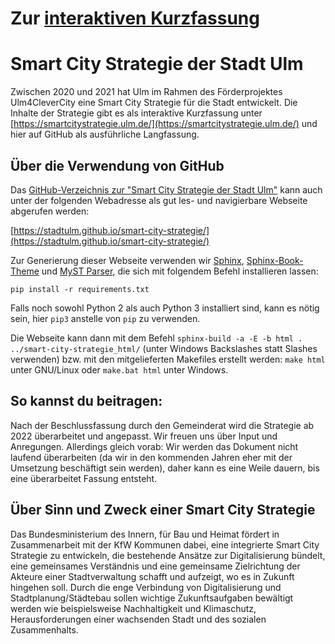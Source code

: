 # Zur [interaktiven Kurzfassung](https://smartcitystrategie.ulm.de/)

# Smart City Strategie der Stadt Ulm
Zwischen 2020 und 2021 hat Ulm im Rahmen des Förderprojektes Ulm4CleverCity eine Smart City Strategie für die Stadt entwickelt. Die Inhalte der Strategie gibt es als interaktive Kurzfassung unter [https://smartcitystrategie.ulm.de/](https://smartcitystrategie.ulm.de/) und hier auf GitHub als ausführliche Langfassung. 

## Über die Verwendung von GitHub

Das [GitHub-Verzeichnis zur "Smart City Strategie der Stadt Ulm"](https://github.com/stadtulm/smart-city-strategie) kann auch unter der folgenden Webadresse als gut les- und navigierbare Webseite abgerufen werden: 

[https://stadtulm.github.io/smart-city-strategie/](https://stadtulm.github.io/smart-city-strategie/)

Zur Generierung dieser Webseite verwenden wir [Sphinx](https://pypi.org/project/Sphinx/), [Sphinx-Book-Theme](https://github.com/executablebooks/sphinx-book-theme) und [MyST Parser](https://myst-parser.readthedocs.io/en/latest/#), die sich mit folgendem Befehl installieren lassen: 

```
pip install -r requirements.txt
```

Falls noch sowohl Python 2 als auch Python 3 installiert sind, kann es nötig sein, hier `pip3` anstelle von `pip` zu verwenden.

Die Webseite kann dann mit dem Befehl `sphinx-build -a -E -b html . ../smart-city-strategie_html/` (unter Windows Backslashes statt Slashes verwenden) bzw. mit den mitgelieferten Makefiles erstellt werden: `make html` unter GNU/Linux oder `make.bat html` unter Windows. 

## So kannst du beitragen:

Nach der Beschlussfassung durch den Gemeinderat wird die Strategie ab 2022 überarbeitet und angepasst. Wir freuen uns über Input und Anregungen. Allerdings gleich vorab: Wir werden das Dokument nicht laufend überarbeiten (da wir in den kommenden Jahren eher mit der Umsetzung beschäftigt sein werden), daher kann es eine Weile dauern, bis eine überarbeitet Fassung entsteht. 

## Über Sinn und Zweck einer Smart City Strategie 
Das Bundesministerium des Innern, für Bau und Heimat fördert in Zusammenarbeit mit der KfW Kommunen dabei, eine integrierte Smart City Strategie zu entwickeln, die bestehende Ansätze zur Digitalisierung bündelt, eine gemeinsames Verständnis und eine gemeinsame Zielrichtung der Akteure einer Stadtverwaltung schafft und aufzeigt, wo es in Zukunft hingehen soll. Durch die enge Verbindung von Digitalisierung und Stadtplanung/Städtebau sollen wichtige Zukunftsaufgaben bewältigt werden wie beispielsweise Nachhaltigkeit und Klimaschutz, Herausforderungen einer wachsenden Stadt und des sozialen Zusammenhalts. 


